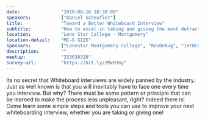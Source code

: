 ```yaml
---
date:               "2018-08-16 18:30:00"
speakers:           ["Daniel Scheufler"]
title:              "Toward a Better Whiteboard Interview"
subtitle:           "How to excel in taking and giving the most detracted interview in development"
location:           "Lone Star College - Montgomery"
location-detail:    "MC-G G125"
sponsors:           ["Lonestar Montgomery College", "RevDeBug", "JetBrains", "Telerik"]
description:        ""
meetup:             "253630320"
survey-url:         "https://bit.ly/2MxM3Gy"
---
```

Its no secret that Whiteboard interviews are widely panned by the industry. Just as well known is that you will inevitably have to face one every time you interview. But why? There must be some pattern or principle that can be learned to make the process less unpleasant, right? Indeed there is! Come learn some simple steps and tools you can use to improve your next whiteboarding interview, whether you are taking or giving one!